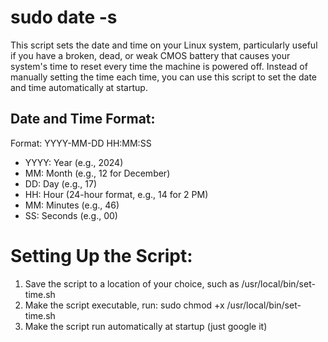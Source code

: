 # sudo date -s

This script sets the date and time on your Linux system, particularly useful if you have a broken, dead, or weak CMOS battery that causes your system's time to reset every time the machine is powered off. Instead of manually setting the time each time, you can use this script to set the date and time automatically at startup.

## Date and Time Format:

Format: YYYY-MM-DD HH:MM:SS

- YYYY: Year (e.g., 2024)
- MM: Month (e.g., 12 for December)
- DD: Day (e.g., 17)
- HH: Hour (24-hour format, e.g., 14 for 2 PM)
- MM: Minutes (e.g., 46)
- SS: Seconds (e.g., 00)

# Setting Up the Script:

1. Save the script to a location of your choice, such as /usr/local/bin/set-time.sh
2. Make the script executable, run: sudo chmod +x /usr/local/bin/set-time.sh
3. Make the script run automatically at startup (just google it)
